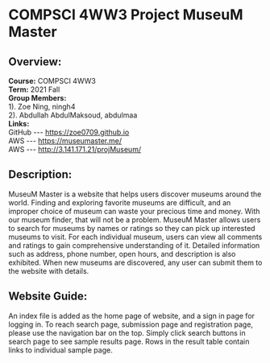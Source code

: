 # COMPSCI 4WW3 Project MuseuM Master

 
## Overview:
**Course:** COMPSCI 4WW3\
**Term:** 2021 Fall\
**Group Members:**\
1). Zoe Ning, ningh4\
2). Abdullah AbdulMaksoud, abdulmaa\
**Links:**\
GitHub --- https://zoe0709.github.io \
AWS --- https://museumaster.me/ \
AWS --- http://3.141.171.21/projMuseum/


## Description: 
MuseuM Master is a website that helps users discover museums around the world. Finding and exploring favorite museums are difficult, and an improper choice of museum can waste your precious time and money. With our museum finder, that will not be a problem. MuseuM Master allows users to search for museums by names or ratings so they can pick up interested museums to visit. For each individual museum, users can view all comments and ratings to gain comprehensive understanding of it. Detailed information such as address, phone number, open hours, and description is also exhibited. When new museums are discovered, any user can submit them to the website with details.


## Website Guide:

An index file is added as the home page of website, and a sign in page for logging in. 
To reach search page, submission page and registration page, please use the navigation bar on the top. 
Simply click search buttons in search page to see sample results page. 
Rows in the result table contain links to individual sample page.
